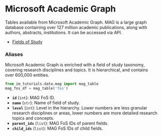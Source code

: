 # Microsoft Academic Graph
 
Tables available from Microsoft Academic Graph. MAG is a large graph database containing over 127 million academic publications, along with authors, abstracts, institutions. It can be accessed via API.

 - [Fields of Study](#fields-of-study) 

### Aliases

Microsoft Academic Graph is enriched with a field of study taxonomy, covering research disciplines and topics. It is hierarchical, and contains over 600,000 entities.
 
```python 
from im_tutorials.data.mag import mag_table
mag_fos_df = mag_table('fos')
```

- **`id`** (`int`): MAG FoS ID.
- **`name`** (`str`): Name of field of study.
- **`level`** (`int`): Level in the hierarchy. Lower numbers are less granular research disciplines or areas, lower numbers are more detailed research topics and concepts.
- **`parent_ids`** (`list`): MAG FoS IDs of parent fields.
- **`child_ids`** (`list`): MAG FoS IDs of child fields.
